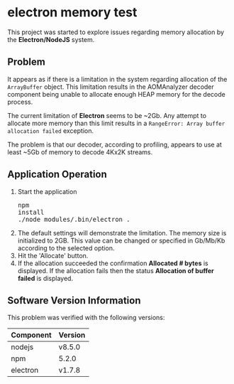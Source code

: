 # electron memory test
This project was started to explore issues regarding memory allocation by the **Electron/NodeJS** system.

## Problem
It appears as if there is a limitation in the system regarding allocation of the `ArrayBuffer` object. This limitation results in the AOMAnalyzer decoder component being unable to allocate enough HEAP memory for the decode process.

The current limitation of **Electron** seems to be ~2Gb. Any attempt to allocate more memory than this limit results in a `RangeError: Array buffer allocation failed` exception.

The problem is that our decoder, according to profiling, appears to use at least ~5Gb of memory to decode 4Kx2K streams.

## Application Operation

1) Start the application<br><pre>npm install<br>./node_modules/.bin/electron .
2) The default settings will demonstrate the limitation. The memory size is initialized to 2GB. This value can be changed or specified in Gb/Mb/Kb according to the selected option.
3) Hit the 'Allocate' button.
4) If the allocation succeeded the confirmation __Allocated # bytes__ is displayed. If the allocation fails then the status __Allocation of buffer failed__ is displayed.

## Software Version Information
This problem was verified with the following versions:

| Component | Version |
| --------- | ------- |
| nodejs    | v8.5.0  |
| npm       | 5.2.0   |
| electron  | v1.7.8  |

